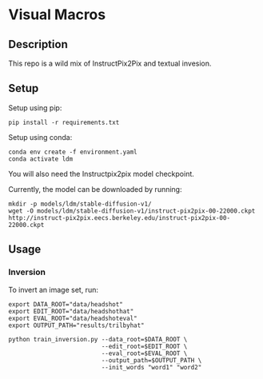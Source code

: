 # Visual Macros

<!-- [![arXiv](https://img.shields.io/badge/arXiv-2208.01618-b31b1b.svg)](https://arxiv.org/abs/2208.01618)

[[Project Website](https://textual-inversion.github.io/)]

> **An Image is Worth One Word: Personalizing Text-to-Image Generation using Textual Inversion**<br>
> Rinon Gal<sup>1,2</sup>, Yuval Alaluf<sup>1</sup>, Yuval Atzmon<sup>2</sup>, Or Patashnik<sup>1</sup>, Amit H. Bermano<sup>1</sup>, Gal Chechik<sup>2</sup>, Daniel Cohen-Or<sup>1</sup> <br>
> <sup>1</sup>Tel Aviv University, <sup>2</sup>NVIDIA

>**Abstract**: <br>
> Text-to-image models offer unprecedented freedom to guide creation through natural language.
  Yet, it is unclear how such freedom can be exercised to generate images of specific unique concepts, modify their appearance, or compose them in new roles and novel scenes.
  In other words, we ask: how can we use language-guided models to turn <i>our</i> cat into a painting, or imagine a new product based on <i>our</i> favorite toy?
  Here we present a simple approach that allows such creative freedom.
  Using only 3-5 images of a user-provided concept, like an object or a style, we learn to represent it through new "words" in the embedding space of a frozen text-to-image model.
  These "words" can be composed into natural language sentences, guiding <i>personalized</i> creation in an intuitive way.
  Notably, we find evidence that a <i>single</i> word embedding is sufficient for capturing unique and varied concepts.
  We compare our approach to a wide range of baselines, and demonstrate that it can more faithfully portray the concepts across a range of applications and tasks. -->

## Description
This repo is a wild mix of InstructPix2Pix and textual invesion. 

<!-- ## Updates
**29/08/2022** Merge embeddings now supports SD embeddings. Added SD pivotal tuning code (WIP), fixed training duration, checkpoint save iterations.
**21/08/2022** Code released!

## TODO:
- [x] Release code!
- [x] Optimize gradient storing / checkpointing. Memory requirements, training times reduced by ~55%
- [x] Release data sets
- [ ] Release pre-trained embeddings
- [ ] Add Stable Diffusion support -->

## Setup

<!-- Our code builds on, and shares requirements with [Latent Diffusion Models (LDM)](https://github.com/CompVis/latent-diffusion). To set up their environment, please run: -->
Setup using pip:
```
pip install -r requirements.txt
```
Setup using conda:
```
conda env create -f environment.yaml
conda activate ldm
```

You will also need the Instructpix2pix model checkpoint. 

Currently, the model can be downloaded by running:

```
mkdir -p models/ldm/stable-diffusion-v1/
wget -O models/ldm/stable-diffusion-v1/instruct-pix2pix-00-22000.ckpt http://instruct-pix2pix.eecs.berkeley.edu/instruct-pix2pix-00-22000.ckpt
```

## Usage

### Inversion

To invert an image set, run:

```
export DATA_ROOT="data/headshot"
export EDIT_ROOT="data/headshothat"
export EVAL_ROOT="data/headshoteval"
export OUTPUT_PATH="results/trilbyhat"

python train_inversion.py --data_root=$DATA_ROOT \
                          --edit_root=$EDIT_ROOT \
                          --eval_root=$EVAL_ROOT \
                          --output_path=$OUTPUT_PATH \
                          --init_words "word1" "word2"

```
